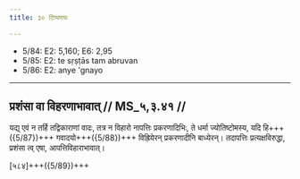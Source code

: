 ```yaml
---
title: ३० टिप्पणयः

---
```

- 5/84: E2: 5,160; E6: 2,95
- 5/85: E2: te sṛṣṭās tam abruvan
- 5/86: E2: anye 'gnayo

____________________________________________


## प्रशंसा वा विहरणाभावात् // MS_५,३.४१ //

यद्य् एवं न तर्हि तद्विकाराणां वादः, तत्र न विहारो नापत्तिः प्रकरणादिभिः, ते धर्मा ज्योतिष्टोमस्य, यदि हि+++({5/87})+++ गवादयो+++({5/88})+++ विह्रियेरन् प्रकरणादीनि बाध्येरन्। तदापत्तिः प्रत्यक्षविरुद्धा, प्रशंसा त्व् एषा, आपत्तिविहाराभावात्।

[५८४]+++({5/89})+++